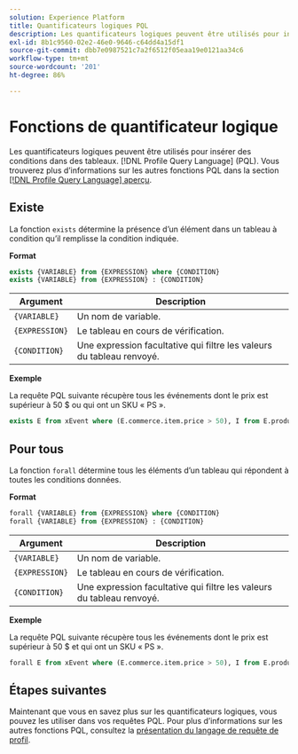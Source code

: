 ```yaml
---
solution: Experience Platform
title: Quantificateurs logiques PQL
description: Les quantificateurs logiques peuvent être utilisés pour insérer des conditions dans des tableaux dans le langage de requête de profil (PQL).
exl-id: 8b1c9560-02e2-46e0-9646-c64dd4a15df1
source-git-commit: dbb7e0987521c7a2f6512f05eaa19e0121aa34c6
workflow-type: tm+mt
source-wordcount: '201'
ht-degree: 86%

---
```


# Fonctions de quantificateur logique

Les quantificateurs logiques peuvent être utilisés pour insérer des conditions dans des tableaux. [!DNL Profile Query Language] (PQL). Vous trouverez plus d’informations sur les autres fonctions PQL dans la section [[!DNL Profile Query Language] aperçu](./overview.md).

## Existe

La fonction `exists` détermine la présence d’un élément dans un tableau à condition qu’il remplisse la condition indiquée.

**Format**

```sql
exists {VARIABLE} from {EXPRESSION} where {CONDITION}
exists {VARIABLE} from {EXPRESSION} : {CONDITION}
```

| Argument | Description |
| ---------- | ----------- |
| `{VARIABLE}` | Un nom de variable. |
| `{EXPRESSION}` | Le tableau en cours de vérification. |
| `{CONDITION}` | Une expression facultative qui filtre les valeurs du tableau renvoyé. |

**Exemple**

La requête PQL suivante récupère tous les événements dont le prix est supérieur à 50 $ ou qui ont un SKU « PS ».

```sql
exists E from xEvent where (E.commerce.item.price > 50), I from E.productListItems where I.SKU = "PS"
```

## Pour tous

La fonction `forall` détermine tous les éléments d’un tableau qui répondent à toutes les conditions données.

**Format**

```sql
forall {VARIABLE} from {EXPRESSION} where {CONDITION}
forall {VARIABLE} from {EXPRESSION} : {CONDITION}
```

| Argument | Description |
| ---------- | ----------- |
| `{VARIABLE}` | Un nom de variable. |
| `{EXPRESSION}` | Le tableau en cours de vérification. |
| `{CONDITION}` | Une expression facultative qui filtre les valeurs du tableau renvoyé. |

**Exemple**

La requête PQL suivante récupère tous les événements dont le prix est supérieur à 50 $ et qui ont un SKU « PS ».

```sql
forall E from xEvent where (E.commerce.item.price > 50), I from E.productListItems where I.SKU = "PS"
```

## Étapes suivantes

Maintenant que vous en savez plus sur les quantificateurs logiques, vous pouvez les utiliser dans vos requêtes PQL. Pour plus d’informations sur les autres fonctions PQL, consultez la [présentation du langage de requête de profil](./overview.md).
